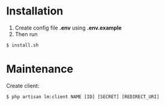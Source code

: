# Installation

1. Create config file **.env** using **.env.example**
2. Then run
```
$ install.sh
```


# Maintenance
Create client:
```
$ php artisan lm:client NAME [ID] [SECRET] [REDIRECT_URI]
```